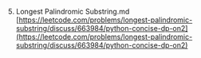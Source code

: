 5. Longest Palindromic Substring.md
	[https://leetcode.com/problems/longest-palindromic-substring/discuss/663984/python-concise-dp-on2](https://leetcode.com/problems/longest-palindromic-substring/discuss/663984/python-concise-dp-on2)

